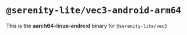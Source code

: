 # `@serenity-lite/vec3-android-arm64`

This is the **aarch64-linux-android** binary for `@serenity-lite/vec3`
